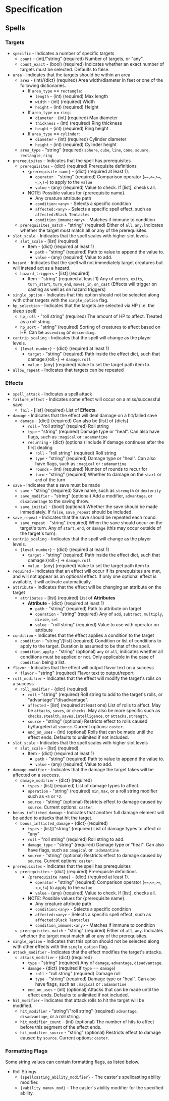 # Specification

## Spells
### Targets

- `specific` - Indicates a number of specific targets
  - `count` - (int)/"string" (required) Number of targets, or "any".
  - `count_exact` - (bool) (required) Indicates whether an exact number of targets must be selected. Defaults to false.
- `area` - Indicates that the targets should be within an area
  - `area` - (int)/{dict} (required) Area width/diameter in feet or one of the following dictionaries.
    - If `area_type` == `rectangle`:
      - `length` - (int) (required) Max length
      - `width` - (int) (required) Width
      - `height` - (int) (required) Height
    - If `area_type` == `ring`:
      - `diameter` - (int) (required) Max diameter
      - `thickness` - (int) (required) Ring thickness
      - `height` - (int) (required) Ring height
    - If `area_type` == `cylinder`:
      - `diameter` - (int) (required) Cylinder diameter
      - `height` - (int) (required) Cylinder height
  - `area_type` - "string" (required) `sphere`, `cube`, `line`, `cone`, `square`, `rectangle`, `ring`
- `prerequisites` - Indicates that the spell has prerequisites
  - `prerequisites` - {dict} (required) Prerequisite definitions
    - `{prerequisite name}` - {dict} (required at least 1).
      - `operator` - "string" (required) Comparison operator (`==`,`<=`,`>=`,`<`,`>`,`!=`) to apply to the `value`
      - `value` - (any) (required) Value to check. If [list], checks all.
    - NOTE: Possible values for {prerequisite name}.
      - Any creature attribute path
      - `condition:<any>` - Selects a specific condition
      - `affected:<any>` - Selects a specific spell effect, such as `affected:Black Tentacles`
      - `condition_immune:<any>` - Matches if immune to condition
  - `prerequisites_match` - "string" (required) Either of `all`, `any`. Indicates whether the target must match all or any of the prerequisites.
- `slot_scale` - Indicates that the spell scales with higher slot levels
  - `slot_scale` - [list] (required)
    - Item - {dict} (required at least 1)
      - `path` - "string" (required) Path to value to append the value to.
      - `value` - (any) (required) Value to add.
- `hazard` - Indicates that the spell will not immediately target creatures but will instead act as a hazard.
  - `hazard_triggers` - [list] (required)
    - Item - "string" (required at least 1) Any of `enters`, `exits`, `turn_start`, `turn_end`, `moves_in`, `on_cast` (Effects will trigger on casting as well as on hazard triggers)
- `single_option` - Indicates that this option should not be selected along with other targets with the `single_option` flag.
- `hp_selection` - Indicates that the targets are selected via HP (i.e. the sleep spell)
  - `hp_roll` - "roll string" (required) The amount of HP to affect. Treated as a roll string.
  - `hp_sort` - "string" (required) Sorting of creatures to affect based on HP. Can be `ascending` or `descending`.
- `cantrip_scaling` - Indicates that the spell will change as the player levels.
  - `{level number}` - {dict} (required at least 1)
    - `target` - "string" (required) Path inside the effect dict, such that damage:{roll:-} -> `damage.roll`
    - `value` - (any) (required) Value to set the target path item to.
- `allow_repeat` - Indicates that targets can be repeated

### Effects
- `spell_attack` - Indicates a spell attack
- `failure_effect` - Indicates some effect will occur on a miss/successful save
  - `fail` - [list] (required) List of **Effects**.
- `damage` - Indicates that the effect will deal damage on a hit/failed save
  - `damage` - {dict} (required) Can also be [list] of {dicts}
    - `roll` - "roll string" (required) Roll string
    - `type` - "string" (required) Damage type or "heal". Can also have flags, such as `:magical` or `:adamantine`
    - `recurring` - {dict} (optional) Include if damage continues after the first dealing
      - `roll` - "roll string" (required) Roll string
      - `type` - "string" (required) Damage type or "heal". Can also have flags, such as `:magical` or `:adamantine`
      - `rounds` - (int) (required) Number of rounds to recur for
      - `turn` - "string" (required) Whether to damage on the `start` or `end` of the turn
- `save` - Indicates that a save must be made
  - `save` - "string" (required) Save name, such as `strength` or `dexterity`
  - `save_modifier` - "string" (optional) Add a modifier, `advantage`, or `disadvantage` to the saving throw.
  - `save_initial` - (bool) (optional) Whether the save should be made immediately. If `false`, `save_repeat` should be included.
- `save_repeat` - Indicates that the save should be repeated each round.
  - `save_repeat` - "string" (required) When the save should occur on the target's turn. Any of `start`, `end`, or `damage` (this may occur outside of the target's turn).
- `cantrip_scaling` - Indicates that the spell will change as the player levels.
  - `{level number}` - {dict} (required at least 1)
    - `target` - "string" (required) Path inside the effect dict, such that damage:{roll:-} -> `damage.roll`
    - `value` - (any) (required) Value to set the target path item to.
- `required` - Indicates that an effect will occur if its prerequisites are met, and will not appear as an optional effect. If only one optional effect is available, it will activate automatically.
- `attribute` - Indicates that the effect will be changing an attribute on the target
  - `attributes` - [list] (required) List of **Attributes**
    - **Attribute** - {dict} (required at least 1)
      - `path` - "string" (required) Path to attribute on target
      - `operation` - "string" (required) Any of `add`, `subtract`, `multiply`, `divide`, `set`
      - `value` - "roll string" (required) Value to use with operator on attribute
- `condition` - Indicates that the effect applies a condition to the target
  - `condition` - "string"/[list] (required) Condition or list of conditions to apply to the target. Duration is assumed to be that of the spell.
  - `condition_apply` - "string" (optional) `any` or `all`, indicates whether all conditions must be applied or not. Only applicable in the case of `condition` being a list.
- `flavor` - Indicates that the effect will output flavor text on a success
  - `flavor` - "string" (required) Flavor text to output/report
- `roll_modifier` - Indicates that the effect will modify the target's rolls on a success
  - `roll_modifier` - {dict} (required)
    - `roll` - "string" (required) Roll string to add to the target's rolls, or "advantage"/"disadvantage".
    - `affected` - [list] (required at least one) List of rolls to affect. May be `attacks`, `saves`, or `checks`. May also be more specific  such as `checks.stealth`, `saves.intelligence`, or `attacks.strength`.
    - `source` - "string" (optional) Restricts effect to rolls caused by/targeted at `source`. Current options: `caster`.
    - `end_on_uses` - (int) (optional) Rolls that can be made until the effect ends. Defaults to unlimited if not included.
- `slot_scale` - Indicates that the spell scales with higher slot levels
  - `slot_scale` - [list] (required)
    - Item - {dict} (required at least 1)
      - `path` - "string" (required) Path to value to append the value to.
      - `value` - (any) (required) Value to add.
- `damage_modifier` - Indicates that the damage the target takes will be affected on a success.
  - `damage_modifier` - {dict} (required)
    - `types` - [list] (required) List of damage types to affect.
    - `operation` - "string" (required) `min`, `max`, or a roll string modifier such as `+5` or `*2`.
    - `source` - "string" (optional) Restricts effect to damage caused by `source`. Current options: `caster`.
- `bonus_inflicted_damage` - Indicates that another full damage element will be added to attacks that hit the target.
  - `bonus_inflicted_damage` - {dict} (required)
    - `types` - [list]/"string" (required) List of damage types to affect or "any"
    - `roll` - "roll string" (required) Roll string to add.
    - `damage_type` - "string" (required) Damage type or "heal". Can also have flags, such as `:magical` or `:adamantine`
    - `source` - "string" (optional) Restricts effect to damage caused by `source`. Current options: `caster`.
- `prerequisites` - Indicates that the spell has prerequisites
  - `prerequisites` - {dict} (required) Prerequisite definitions
    - `{prerequisite name}` - {dict} (required at least 1).
      - `operator` - "string" (required) Comparison operator (`==`,`<=`,`>=`,`<`,`>`,`!=`) to apply to the `value`
      - `value` - (any) (required) Value to check. If [list], checks all.
    - NOTE: Possible values for {prerequisite name}.
      - Any creature attribute path
      - `condition:<any>` - Selects a specific condition
      - `affected:<any>` - Selects a specific spell effect, such as `affected:Black Tentacles`
      - `condition_immune:<any>` - Matches if immune to condition
  - `prerequisites_match` - "string" (required) Either of `all`, `any`. Indicates whether the target must match all or any of the prerequisites.
- `single_option` - Indicates that this option should not be selected along with other effects with the `single_option` flag.
- `attack_modifier` - Indicates that the effect modifies the target's attacks.
  - `attack_modifier` - {dict} (required)
    - `type` - "string" (required) Any of `damage`, `advantage`, `disadvantage`.
    - `damage` - {dict} (required if `type` == `damage`)
      - `roll` - "roll string" (required) Damage roll
      - `type` - "string" (required) Damage type or "heal". Can also have flags, such as `:magical` or `:adamantine`
    - `end_on_uses` - (int) (optional) Attacks that can be made until the effect ends. Defaults to unlimited if not included.
- `hit_modifier` - Indicates that attack rolls to hit the target will be modified.
  - `hit_modifier` - "string"/"roll string" (required) `advantage`, `disadvantage`, or a roll string.
  - `hit_modifier_count` - (int) (optional) The number of hits to affect before this segment of the effect ends.
  - `hit_modifier_source` - "string" (optional) Restricts effect to damage caused by `source`. Current options: `caster`.

### Formatting Flags
Some string values can contain formatting flags, as listed below.

- Roll Strings
  - `{spellcasting_ability_modifier}` - The caster's spellcasting ability modifier.
  - `{<ability name>_mod}` - The caster's ability modifier for the specified ability.
